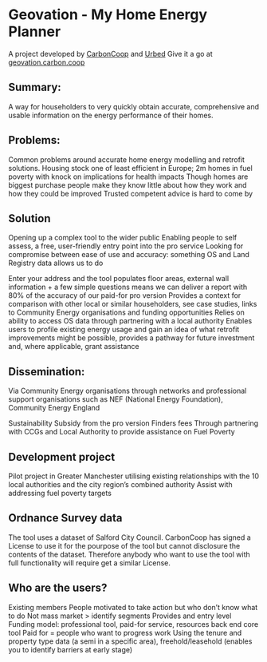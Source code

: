 # Geovation - My Home Energy Planner 
A project developed by [CarbonCoop](http://carbon.coop) and [Urbed](http://urbed.coop) 
Give it a go at [geovation.carbon.coop](http://geovation.carbon.coop)

## Summary: 
A way for householders to very quickly obtain accurate, comprehensive and usable information on the energy performance of their homes.

## Problems: 
Common problems around accurate home energy modelling and retrofit solutions. Housing stock one of least efficient in Europe; 2m homes in fuel poverty with knock on implications for health impacts Though homes are biggest purchase people make they know little about how they work and how they could be improved Trusted competent advice is hard to come by

## Solution 
Opening up a complex tool to the wider public Enabling people to self assess, a free, user-friendly entry point into the pro service Looking for compromise between ease of use and accuracy: something OS and Land Registry data allows us to do

Enter your address and the tool populates floor areas, external wall information + a few simple questions means we can deliver a report with 80% of the accuracy of our paid-for pro version Provides a context for comparison with other local or similar householders, see case studies, links to Community Energy organisations and funding opportunities Relies on ability to access OS data through partnering with a local authority Enables users to profile existing energy usage and gain an idea of what retrofit improvements might be possible, provides a pathway for future investment and, where applicable, grant assistance

## Dissemination: 
Via Community Energy organisations through networks and professional support organisations such as NEF (National Energy Foundation), Community Energy England

Sustainability Subsidy from the pro version Finders fees Through partnering with CCGs and Local Authority to provide assistance on Fuel Poverty

## Development project 
Pilot project in Greater Manchester utilising existing relationships with the 10 local authorities and the city region’s combined authority Assist with addressing fuel poverty targets

## Ordnance Survey data 
The tool uses a dataset of Salford City Council. CarbonCoop has signed a License to use it for the pourpose of the tool but cannot disclosure the contents of the dataset. Therefore anybody who want to use the tool with full functionality will require get a similar License.

## Who are the users? 
Existing members People motivated to take action but who don’t know what to do Not mass market > identify segments Provides and entry level Funding model: professional tool, paid-for service, resources back end core tool Paid for = people who want to progress work Using the tenure and property type data (a semi in a specific area), freehold/leasehold (enables you to identify barriers at early stage)
